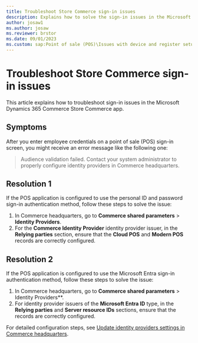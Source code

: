 ```yaml
---
title: Troubleshoot Store Commerce sign-in issues
description: Explains how to solve the sign-in issues in the Microsoft Dynamics 365 Commerce Store Commerce app.
author: josaw1 
ms.author: josaw
ms.reviewer: brstor
ms.date: 09/01/2023
ms.custom: sap:Point of sale (POS)\Issues with device and register setup and configuration
---
```

# Troubleshoot Store Commerce sign-in issues

This article explains how to troubleshoot sign-in issues in the Microsoft Dynamics 365 Commerce Store Commerce app.

## Symptoms

After you enter employee credentials on a point of sale (POS) sign-in screen, you might receive an error message like the following one:

> Audience validation failed. Contact your system administrator to properly configure identity providers in Commerce headquarters.

## Resolution 1

If the POS application is configured to use the personal ID and password sign-in authentication method, follow these steps to solve the issue:

1. In Commerce headquarters, go to **Commerce shared parameters** > **Identity Providers**.
1. For the **Commerce Identity Provider** identity provider issuer, in the **Relying parties** section, ensure that the **Cloud POS** and **Modern POS** records are correctly configured.

## Resolution 2

If the POS application is configured to use the Microsoft Entra sign-in authentication method, follow these steps to solve the issue:

1. In Commerce headquarters, go to **Commerce shared parameters** > Identity Providers**.
1. For identity provider issuers of the **Microsoft Entra ID** type, in the **Relying parties** and **Server resource IDs** sections, ensure that the records are correctly configured.

For detailed configuration steps, see [Update identity providers settings in Commerce headquarters](/dynamics365/commerce/cpos-custom-aad#update-identity-providers-settings-in-commerce-headquarters).
